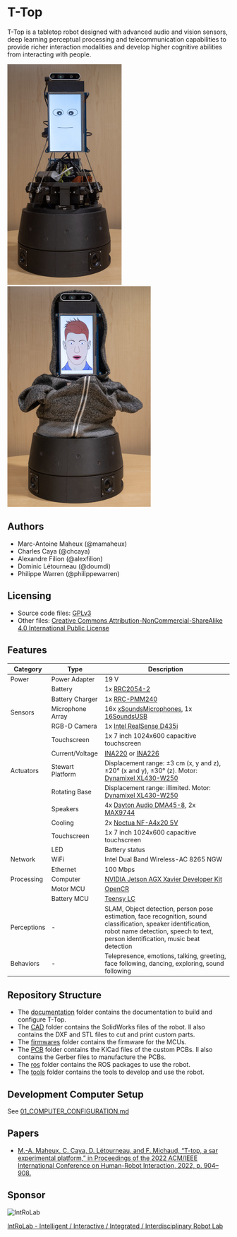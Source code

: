 # T-Top
T-Top is a tabletop robot designed with advanced audio and vision sensors, deep learning perceptual processing and telecommunication capabilities to provide richer interaction modalities and develop higher cognitive abilities from interacting with people.

![T-Top](images/t_top.jpg)
![T-Top Hoody](images/t_top_hoody.jpg)

## Authors
- Marc-Antoine Maheux (@mamaheux)
- Charles Caya (@chcaya)
- Alexandre Filion (@alexfilion)
- Dominic Létourneau (@doumdi)
- Philippe Warren (@philippewarren)

## Licensing
- Source code files: [GPLv3](LICENSE_SOURCE_CODE)
- Other files: [Creative Commons Attribution-NonCommercial-ShareAlike 4.0 International Public License](LICENSE_OTHER)

## Features
| Category         | Type             | Description                                                                                                                                                                                       |
| ---------------- | ---------------- | ------------------------------------------------------------------------------------------------------------------------------------------------------------------------------------------------- |
| Power            | Power Adapter    | 19 V                                                                                                                                                                                              |
|                  | Battery          | 1x [RRC2054-2](https://www.rrc-ps.com/en/battery-packs/standard-battery-packs/products/RRC2054-2)                                                                                                 |
|                  | Battery Charger  | 1x [RRC-PMM240](https://www.rrc-ps.com/en/battery-packs/standard-battery-packs/products/RRC-PMM240)                                                                                               |
| Sensors          | Microphone Array | 16x [xSoundsMicrophones](https://github.com/introlab/xSoundsMicrophones), 1x [16SoundsUSB](https://github.com/introlab/16SoundsUSB)                                                               |
|                  | RGB-D Camera     | 1x [Intel RealSense D435i](https://www.intelrealsense.com/depth-camera-d435i/)                                                                                                                    |
|                  | Touchscreen      | 1x 7 inch 1024x600 capacitive touchscreen                                                                                                                                                         |
|                  | Current/Voltage  | [INA220](https://www.ti.com/product/INA220) or [INA226](https://www.ti.com/product/INA226)                                                                                                        |
| Actuators        | Stewart Platform | Displacement range: ±3 cm (x, y and z), ±20° (x and y), ±30° (z). Motor: [Dynamixel XL430-W250](https://emanual.robotis.com/docs/en/dxl/x/xl430-w250/)                                            |                                                         |
|                  | Rotating Base    | Displacement range: illimited. Motor: [Dynamixel XL430-W250](https://emanual.robotis.com/docs/en/dxl/x/xl430-w250/)                                                                               |
|                  | Speakers         | 4x [Dayton Audio DMA45-8](https://www.daytonaudio.com/product/1613/dma45-8-1-1-2-dual-magnet-aluminum-cone-full-range-driver-8-ohm), 2x [MAX9744](https://www.adafruit.com/product/1752)          |
|                  | Cooling          | 2x [Noctua NF-A4x20 5V](https://noctua.at/en/products/fan/nf-a4x20-5v)                                                                                                                            |
|                  | Touchscreen      | 1x 7 inch 1024x600 capacitive touchscreen                                                                                                                                                         |
|                  | LED              | Battery status                                                                                                                                                                                    |
| Network          | WiFi             | Intel Dual Band Wireless-AC 8265 NGW                                                                                                                                                              |
|                  | Ethernet         | 100 Mbps                                                                                                                                                                                          |
| Processing       | Computer         | [NVIDIA Jetson AGX Xavier Developer Kit](https://developer.nvidia.com/embedded/jetson-agx-xavier-developer-kit)                                                                                   |
|                  | Motor MCU        | [OpenCR](https://robots.ros.org/opencr/)                                                                                                                                                          |
|                  | Battery MCU      | [Teensy LC](https://www.pjrc.com/teensy/teensyLC.html)                                                                                                                                            |
| Perceptions      | -                | SLAM, Object detection, person pose estimation, face recognition, sound classification, speaker identification, robot name detection, speech to text, person identification, music beat detection |
| Behaviors        | -                | Telepresence, emotions, talking, greeting, face following, dancing, exploring, sound following                                                                                                    |

## Repository Structure
- The [documentation](documentation) folder contains the documentation to build and configure T-Top.
- The [CAD](CAD) folder contains the SolidWorks files of the robot. Il also contains the DXF and STL files to cut and print custom parts.
- The [firmwares](firmwares) folder contains the firmware for the MCUs.
- The [PCB](PCB) folder contains the KiCad files of the custom PCBs. Il also contains the Gerber files to manufacture the PCBs.
- The [ros](ros) folder contains the ROS packages to use the robot.
- The [tools](tools) folder contains the tools to develop and use the robot.

## Development Computer Setup
See [01_COMPUTER_CONFIGURATION.md](documentation/assembly/01_COMPUTER_CONFIGURATION.md#development-computer-ubuntu-2004)

## Papers
- [M.-A. Maheux, C. Caya, D. Létourneau, and F. Michaud, “T-top, a sar experimental platform,” in Proceedings of the 2022 ACM/IEEE International Conference on Human-Robot Interaction, 2022, p. 904–908.](https://dl.acm.org/doi/abs/10.5555/3523760.3523902)

## Sponsor

![IntRoLab](https://introlab.3it.usherbrooke.ca/IntRoLab.png)

[IntRoLab - Intelligent / Interactive / Integrated / Interdisciplinary Robot Lab](https://introlab.3it.usherbrooke.ca)
